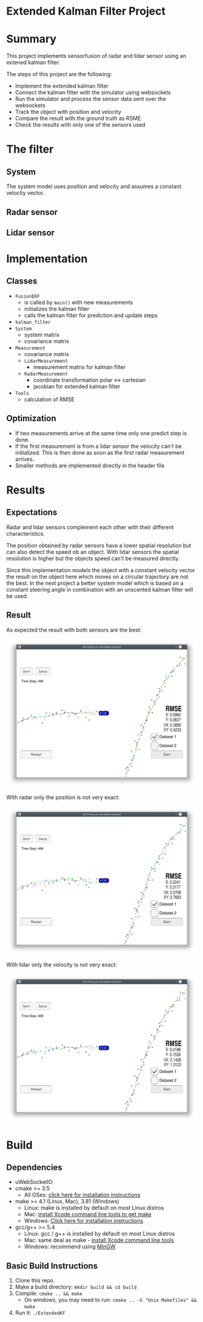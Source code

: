 # Extended Kalman Filter Project

# Summary

This project implements sensorfusion of radar and lidar sensor using an extened kalman filter.

The steps of this project are the following:

* Implement the extended kalman filter
* Connect the kalman filter with the simulator using websockets
* Run the simulator and process the sensor data sent over the websockets
* Track the object with position and velocity
* Compare the result with the ground truth as RSME
* Check the results with only one of the sensors used

# The filter

## System
The system model uses position and velocity and assumes a constant veloctiy vector.

## Radar sensor

## Lidar sensor

# Implementation

## Classes
* `FusionEKF`
  * is called by `main()` with new measurements
  * initializes the kalman filter
  * calls the kalman filter for prediction and update steps
* `kalman_filter`
* `System`
  * system matrix
  * covariance matrix
* `Measurement`
  * covariance matrix
  * `LidarMeasurement`
    * measurement matrix for kalman filter
  * `RadarMeasurement`
    * coordinate transformation polar <-> cartesian
    * jacobian for extended kalman filter
* `Tools`
  * calculation of RMSE

## Optimization
* If two measurements arrive at the same time only one predict step is done.
* If the first measurement is from a lidar sensor the velocity can't be initialized. This is then done as soon as the first radar measurement arrives.
* Smaller methods are implemented directly in the header file

# Results

## Expectations
Radar and lidar sensors complement each other with their different characteristics.

The position obtained by radar sensors have a lower spatial resolution but can also detect the speed ob an object. With lidar sensors the spatial resolution is higher but the objects speed can't be measured directly.

Since this implementation models the object with a constant velocity vector the result on the object here which moves on a circular trajectory are not the best. In the next project a better system model which is based on a constant steering angle in combination with an unscented kalman filter will be used.

## Result

As expected the result with both sensors are the best:

![Result with both radar and lidar](readme_files/result_radar_lidar.png)

With radar only the position is not very exact:

![Result with radar only](readme_files/result_radar_only.png)

With lidar only the velocity is not very exact:

![Result with lidar only](readme_files/result_lidar_only.png)

# Build

## Dependencies

* uWebSocketIO
* cmake >= 3.5
  * All OSes: [click here for installation instructions](https://cmake.org/install/)
* make >= 4.1 (Linux, Mac), 3.81 (Windows)
  * Linux: make is installed by default on most Linux distros
  * Mac: [install Xcode command line tools to get make](https://developer.apple.com/xcode/features/)
  * Windows: [Click here for installation instructions](http://gnuwin32.sourceforge.net/packages/make.htm)
* gcc/g++ >= 5.4
  * Linux: gcc / g++ is installed by default on most Linux distros
  * Mac: same deal as make - [install Xcode command line tools](https://developer.apple.com/xcode/features/)
  * Windows: recommend using [MinGW](http://www.mingw.org/)

## Basic Build Instructions

1. Clone this repo.
2. Make a build directory: `mkdir build && cd build`
3. Compile: `cmake .. && make` 
   * On windows, you may need to run: `cmake .. -G "Unix Makefiles" && make`
4. Run it: `./ExtendedKF `
